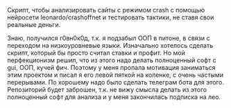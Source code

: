 Скрипт, чтобы анализировать сайты с режимом crash с помощью нейросети leonardo/crashoffnet и тестировать тактики, не ставя свои реальные деньги. 

Знаю, получился г0вн0к0д, т.к. я подзабыл ООП в питоне, в связи с переходом на низкоуровневые языки.
Изначально хотелось сделать скрипт, который бы просто считал ставки и профит. Но мой перфекционизм решил, что из этого надо делать полноценный софт с gui, ООП, кучей фич.
Поэтому у меня пропала мотивация заниматься этим проектом и писал я его левой пяткой на коленке, с очень частыми перерывами.
По хорошему надо было сделать телеграм бота для этого. 
Репозиторий будет заброшен, т.к. не вижу смысла делать из этого полноценный софт для анализа и у меня закончилась подписка на лео.
